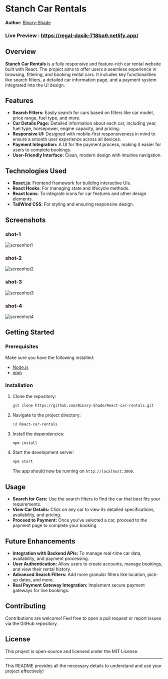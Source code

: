 # Stanch Car Rentals

**Author:** [Binary-Shade](https://github.com/Binary-Shade/React-car-rentals.git)

### Live Preview : https://regal-dasik-718ba9.netlify.app/

## Overview

**Stanch Car Rentals** is a fully responsive and feature-rich car rental website built with React. The project aims to offer users a seamless experience in browsing, filtering, and booking rental cars. It includes key functionalities like search filters, a detailed car information page, and a payment system integrated into the UI design.

## Features

- **Search Filters:** Easily search for cars based on filters like car model, price range, fuel type, and more.
- **Car Details Page:** Detailed information about each car, including year, fuel type, horsepower, engine capacity, and pricing.
- **Responsive UI:** Designed with mobile-first responsiveness in mind to ensure a smooth user experience across all devices.
- **Payment Integration:** A UI for the payment process, making it easier for users to complete bookings.
- **User-Friendly Interface:** Clean, modern design with intuitive navigation.

## Technologies Used

- **React.js**: Frontend framework for building interactive UIs.
- **React Hooks**: For managing state and lifecycle methods.
- **React Icons**: To integrate icons for car features and other design elements.
- **TailWind CSS**: For styling and ensuring responsive design.

## Screenshots
### shot-1
![screenhot1](https://github.com/user-attachments/assets/f08c6983-ea76-4c0f-8207-a3fa972b8823)
### shot-2
![screenhot2](https://github.com/user-attachments/assets/51f241f0-f612-44f3-84f4-f637c8e2ae1f)
### shot-3
![screenhot3](https://github.com/user-attachments/assets/3cba3dc5-3e24-4b7d-b23c-102ff72c49d8)
### shot-4
![screenhot4](https://github.com/user-attachments/assets/b6899001-a683-4df1-9c21-5ce756853aee)

## Getting Started

### Prerequisites

Make sure you have the following installed:

- [Node.js](https://nodejs.org/)
- [npm](https://www.npmjs.com/)

### Installation

1. Clone the repository:

   ```bash
   git clone https://github.com/Binary-Shade/React-car-rentals.git
   ```

2. Navigate to the project directory:

   ```bash
   cd React-car-rentals
   ```

3. Install the dependencies:

   ```bash
   npm install
   ```

4. Start the development server:

   ```bash
   npm start
   ```

   The app should now be running on `http://localhost:3000`.

## Usage

- **Search for Cars:** Use the search filters to find the car that best fits your requirements.
- **View Car Details:** Click on any car to view its detailed specifications, availability, and pricing.
- **Proceed to Payment:** Once you’ve selected a car, proceed to the payment page to complete your booking.

## Future Enhancements

- **Integration with Backend APIs:** To manage real-time car data, availability, and payment processing.
- **User Authentication:** Allow users to create accounts, manage bookings, and view their rental history.
- **Advanced Search Filters:** Add more granular filters like location, pick-up dates, and more.
- **Real Payment Gateway Integration:** Implement secure payment gateways for live bookings.

## Contributing

Contributions are welcome! Feel free to open a pull request or report issues via the GitHub repository.

## License

This project is open-source and licensed under the MIT License.

---

This README provides all the necessary details to understand and use your project effectively!
